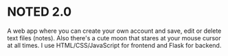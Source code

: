 # NOTED 2.0 

A web app where you can create your own account and save, edit or delete text files (notes). Also there's a cute moon that stares at your mouse cursor at all times. I use HTML/CSS/JavaScript for frontend and Flask for backend.
